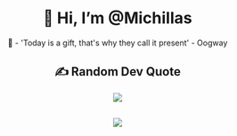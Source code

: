 <h1 align="center"> 👋 Hi, I’m @Michillas</h1>
<p align="center">
    🔭 - 'Today is a gift, that's why they call it present' - Oogway
</p>

<h2 align="center"> ✍️ Random Dev Quote</h2>
<p align="center">
    <img src="https://quotes-github-readme.vercel.app/api?type=horizontal&theme=dark"/> 
</p>

<h2></h2>

<p align="center">
    <img src="https://visitcount.itsvg.in/api?id=Michillas&icon=5&color=12"/> 
</p>
